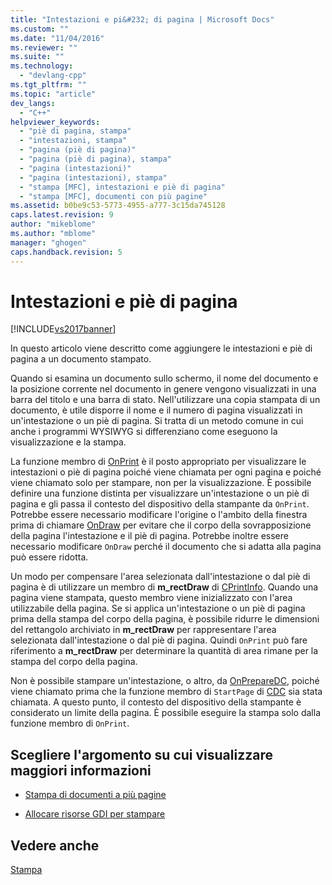 ```yaml
---
title: "Intestazioni e pi&#232; di pagina | Microsoft Docs"
ms.custom: ""
ms.date: "11/04/2016"
ms.reviewer: ""
ms.suite: ""
ms.technology: 
  - "devlang-cpp"
ms.tgt_pltfrm: ""
ms.topic: "article"
dev_langs: 
  - "C++"
helpviewer_keywords: 
  - "piè di pagina, stampa"
  - "intestazioni, stampa"
  - "pagina (piè di pagina)"
  - "pagina (piè di pagina), stampa"
  - "pagina (intestazioni)"
  - "pagina (intestazioni), stampa"
  - "stampa [MFC], intestazioni e piè di pagina"
  - "stampa [MFC], documenti con più pagine"
ms.assetid: b0be9c53-5773-4955-a777-3c15da745128
caps.latest.revision: 9
author: "mikeblome"
ms.author: "mblome"
manager: "ghogen"
caps.handback.revision: 5
---
```

# Intestazioni e pi&#232; di pagina
[!INCLUDE[vs2017banner](../assembler/inline/includes/vs2017banner.md)]

In questo articolo viene descritto come aggiungere le intestazioni e piè di pagina a un documento stampato.  
  
 Quando si esamina un documento sullo schermo, il nome del documento e la posizione corrente nel documento in genere vengono visualizzati in una barra del titolo e una barra di stato.  Nell'utilizzare una copia stampata di un documento, è utile disporre il nome e il numero di pagina visualizzati in un'intestazione o un piè di pagina.  Si tratta di un metodo comune in cui anche i programmi WYSIWYG si differenziano come eseguono la visualizzazione e la stampa.  
  
 La funzione membro di [OnPrint](../Topic/CView::OnPrint.md) è il posto appropriato per visualizzare le intestazioni o piè di pagina poiché viene chiamata per ogni pagina e poiché viene chiamato solo per stampare, non per la visualizzazione.  È possibile definire una funzione distinta per visualizzare un'intestazione o un piè di pagina e gli passa il contesto del dispositivo della stampante da `OnPrint`.  Potrebbe essere necessario modificare l'origine o l'ambito della finestra prima di chiamare [OnDraw](../Topic/CView::OnDraw.md) per evitare che il corpo della sovrapposizione della pagina l'intestazione e il piè di pagina.  Potrebbe inoltre essere necessario modificare `OnDraw` perché il documento che si adatta alla pagina può essere ridotta.  
  
 Un modo per compensare l'area selezionata dall'intestazione o dal piè di pagina è di utilizzare un membro di **m\_rectDraw** di [CPrintInfo](../mfc/reference/cprintinfo-structure.md).  Quando una pagina viene stampata, questo membro viene inizializzato con l'area utilizzabile della pagina.  Se si applica un'intestazione o un piè di pagina prima della stampa del corpo della pagina, è possibile ridurre le dimensioni del rettangolo archiviato in **m\_rectDraw** per rappresentare l'area selezionata dall'intestazione o dal piè di pagina.  Quindi `OnPrint` può fare riferimento a **m\_rectDraw** per determinare la quantità di area rimane per la stampa del corpo della pagina.  
  
 Non è possibile stampare un'intestazione, o altro, da [OnPrepareDC](../Topic/CView::OnPrepareDC.md), poiché viene chiamato prima che la funzione membro di `StartPage` di [CDC](../mfc/reference/cdc-class.md) sia stata chiamata.  A questo punto, il contesto del dispositivo della stampante è considerato un limite della pagina.  È possibile eseguire la stampa solo dalla funzione membro di `OnPrint`.  
  
## Scegliere l'argomento su cui visualizzare maggiori informazioni  
  
-   [Stampa di documenti a più pagine](../mfc/multipage-documents.md)  
  
-   [Allocare risorse GDI per stampare](../mfc/allocating-gdi-resources.md)  
  
## Vedere anche  
 [Stampa](../mfc/printing.md)